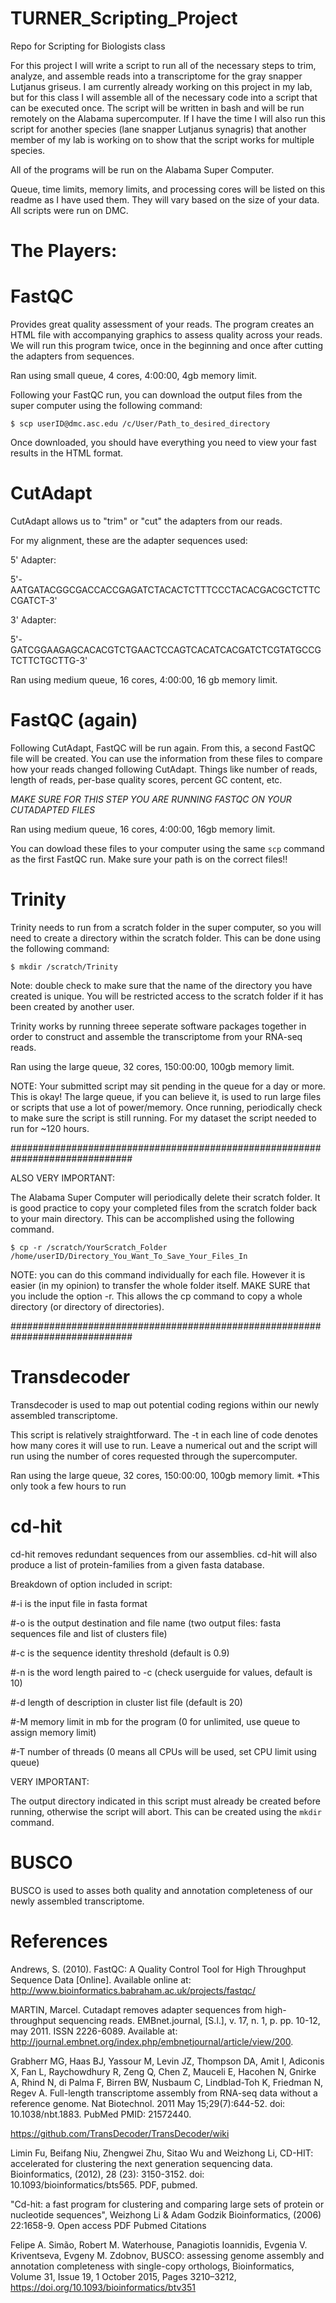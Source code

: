 # TURNER_Scripting_Project
Repo for Scripting for Biologists class

For this project I will write a script to run all of the necessary steps to trim, analyze, and assemble reads into a transcriptome for the gray snapper Lutjanus griseus. I am currently already working on this project in my lab, but for this class I will assemble all of the necessary code into a script that can be executed once. The script will be written in bash and will be run remotely on the Alabama supercomputer. If I have the time I will also run this script for another species (lane snapper Lutjanus synagris) that another member of my lab is working on to show that the script works for multiple species. 

All of the programs will be run on the Alabama Super Computer.

Queue, time limits, memory limits, and processing cores will be listed on this readme as I have used them. They will vary based on the size of your data.
All scripts were run on DMC. 


# The Players: 

# FastQC

Provides great quality assessment of your reads. The program creates an HTML file with accompanying graphics to assess quality across your reads. We will run this program twice, once in the beginning and once after cutting the adapters from sequences. 

Ran using small queue, 4 cores, 4:00:00, 4gb memory limit. 

Following your FastQC run, you can download the output files from the super computer using the following command:

    $ scp userID@dmc.asc.edu /c/User/Path_to_desired_directory
    
Once downloaded, you should have everything you need to view your fast results in the HTML format. 

# CutAdapt

CutAdapt allows us to "trim" or "cut" the adapters from our reads. 

For my alignment, these are the adapter sequences used:

5' Adapter:

5'-AATGATACGGCGACCACCGAGATCTACACTCTTTCCCTACACGACGCTCTTCCGATCT-3'

3' Adapter:

5'-GATCGGAAGAGCACACGTCTGAACTCCAGTCACATCACGATCTCGTATGCCGTCTTCTGCTTG-3'

Ran using medium queue, 16 cores, 4:00:00, 16 gb memory limit. 


# FastQC (again)

Following CutAdapt, FastQC will be run again. From this, a second FastQC file will be created. You can use the information from these files to compare how your reads changed following CutAdapt. Things like number of reads, length of reads, per-base quality scores, percent GC content, etc. 

*MAKE SURE FOR THIS STEP YOU ARE RUNNING FASTQC ON YOUR CUTADAPTED FILES* 

Ran using medium queue, 16 cores, 4:00:00, 16gb memory limit. 

You can dowload these files to your computer using the same ``scp`` command as the first FastQC run. Make sure your path is on the correct files!!

# Trinity

Trinity needs to run from a scratch folder in the super computer, so you will need to create a directory within the scratch folder. This can be done using the following command:
    
    $ mkdir /scratch/Trinity
    
Note: double check to make sure that the name of the directory you have created is unique. You will be restricted access to the scratch folder if it has been created by another user. 

Trinity works by running threee seperate software packages together in order to construct and assemble the transcriptome from your RNA-seq reads. 

Ran using the large queue, 32 cores, 150:00:00, 100gb memory limit. 

NOTE: Your submitted script may sit pending in the queue for a day or more. This is okay! The large queue, if you can believe it, is used to run large files or scripts that use a lot of power/memory. Once running, periodically check to make sure the script is still running. For my dataset the script needed to run for ~120 hours. 

##############################################################################

ALSO VERY IMPORTANT: 

The Alabama Super Computer will periodically delete their scratch folder. It is good practice to copy your completed files from the scratch folder back to your main directory. This can be accomplished using the following command. 

    $ cp -r /scratch/YourScratch_Folder /home/userID/Directory_You_Want_To_Save_Your_Files_In
    
NOTE: you can do this command individually for each file. However it is easier (in my opinion) to transfer the whole folder itself. MAKE SURE that you include the option -r. This allows the cp command to copy a whole directory (or directory of directories).     

##############################################################################

# Transdecoder

Transdecoder is used to map out potential coding regions within our newly assembled transcriptome. 

This script is relatively straightforward. The -t in each line of code denotes how many cores it will use to run. Leave a numerical out and the script will run using the number of cores requested through the supercomputer. 


Ran using the large queue, 32 cores, 150:00:00, 100gb memory limit. 
*This only took a few hours to run

# cd-hit 

cd-hit removes redundant sequences from our assemblies. cd-hit will also produce a list of protein-families from a given fasta database.

Breakdown of option included in script:

#-i is the input file in fasta format

#-o is the output destination and file name (two output files: fasta sequences file and list of clusters file)

#-c is the sequence identity threshold (default is 0.9)

#-n is the word length paired to -c (check userguide for values, default is 10)

#-d length of description in cluster list file (default is 20)

#-M memory limit in mb for the program (0 for unlimited, use queue to assign memory limit)

#-T number of threads (0 means all CPUs will be used, set CPU limit using queue)

VERY IMPORTANT:

The output directory indicated in this script must already be created before running, otherwise the script will abort. This can be created using the ``mkdir`` command.

# BUSCO

BUSCO is used to asses both quality and annotation completeness of our newly assembled transcriptome. 










# References

Andrews, S. (2010). FastQC:  A Quality Control Tool for High Throughput Sequence Data [Online]. Available online at: http://www.bioinformatics.babraham.ac.uk/projects/fastqc/

MARTIN, Marcel. Cutadapt removes adapter sequences from high-throughput sequencing reads. EMBnet.journal, [S.l.], v. 17, n. 1, p. pp. 10-12, may 2011. ISSN 2226-6089. Available at: <http://journal.embnet.org/index.php/embnetjournal/article/view/200>.

Grabherr MG, Haas BJ, Yassour M, Levin JZ, Thompson DA, Amit I, Adiconis X, Fan L, Raychowdhury R, Zeng Q, Chen Z, Mauceli E, Hacohen N, Gnirke A, Rhind N, di Palma F, Birren BW, Nusbaum C, Lindblad-Toh K, Friedman N, Regev A. Full-length transcriptome assembly from RNA-seq data without a reference genome. Nat Biotechnol. 2011 May 15;29(7):644-52. doi: 10.1038/nbt.1883. PubMed PMID: 21572440.

https://github.com/TransDecoder/TransDecoder/wiki

Limin Fu, Beifang Niu, Zhengwei Zhu, Sitao Wu and Weizhong Li, CD-HIT: accelerated for clustering the next generation sequencing data. Bioinformatics, (2012), 28 (23): 3150-3152. doi: 10.1093/bioinformatics/bts565. PDF, pubmed. 
 
 "Cd-hit: a fast program for clustering and comparing large sets of protein or nucleotide sequences", Weizhong Li & Adam Godzik Bioinformatics, (2006) 22:1658-9. Open access PDF Pubmed Citations
 
Felipe A. Simão, Robert M. Waterhouse, Panagiotis Ioannidis, Evgenia V. Kriventseva, Evgeny M. Zdobnov, BUSCO: assessing genome assembly and annotation completeness with single-copy orthologs, Bioinformatics, Volume 31, Issue 19, 1 October 2015, Pages 3210–3212, https://doi.org/10.1093/bioinformatics/btv351
